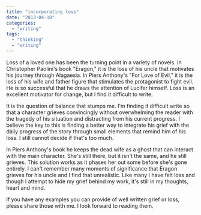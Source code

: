 ```yaml
---
title: "incorporating loss"
date: "2013-04-18"
categories: 
  - "writing"
tags: 
  - "thinking"
  - "writing"
---
```


Loss of a loved one has been the turning point in a variety of novels. In Christopher Paolini's book "Eragon," it is the loss of his uncle that motivates his journey through Alagaesia. In Piers Anthony's "For Love of Evil," it is the loss of his wife and father figure that stimulates the protagonist to fight evil. He is so successful that he draws the attention of Lucifer himself. Loss is an excellent motivator for change, but I find it difficult to write.

It is the question of balance that stumps me. I'm finding it difficult write so that a character grieves convincingly without overwhelming the reader with the tragedy of his situation and distracting from his current progress. I believe the key to this is finding a better way to integrate his grief with the daily progress of the story through small elements that remind him of his loss. I still cannot decide if that's too much.

In Piers Anthony's book he keeps the dead wife as a ghost that can interact with the main character. She's still there, but it isn't the same, and he still grieves. This solution works as it phases her out some before she's gone entirely. I can't remember many moments of significance that Eragon grieves for his uncle and I find that unrealistic. Like many I have felt loss and though I attempt to hide my grief behind my work, it's still in my thoughts, heart and mind.

If you have any examples you can provide of well written grief or loss, please share those with me. I look forward to reading them.
